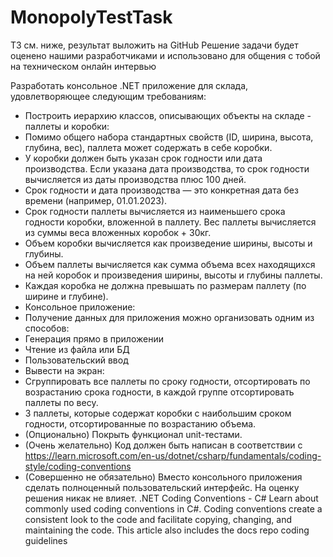 # MonopolyTestTask

ТЗ см. ниже, результат выложить на GitHub
Решение задачи будет оценено нашими разработчиками и использовано для общения с тобой на техническом онлайн интервью

Разработать консольное .NET приложение для склада, удовлетворяющее следующим требованиям:
- Построить иерархию классов, описывающих объекты на складе - паллеты и коробки:
- Помимо общего набора стандартных свойств (ID, ширина, высота, глубина, вес), паллета может содержать в себе коробки.
- У коробки должен быть указан срок годности или дата производства. Если указана дата производства, то срок годности вычисляется из даты производства плюс 100 дней.
- Срок годности и дата производства — это конкретная дата без времени (например, 01.01.2023).
- Срок годности паллеты вычисляется из наименьшего срока годности коробки, вложенной в паллету. Вес паллеты вычисляется из суммы веса вложенных коробок + 30кг.
- Объем коробки вычисляется как произведение ширины, высоты и глубины.
- Объем паллеты вычисляется как сумма объема всех находящихся на ней коробок и произведения ширины, высоты и глубины паллеты.
- Каждая коробка не должна превышать по размерам паллету (по ширине и глубине).
- Консольное приложение:
- Получение данных для приложения можно организовать одним из способов:
- Генерация прямо в приложении
- Чтение из файла или БД
- Пользовательский ввод
- Вывести на экран:
- Сгруппировать все паллеты по сроку годности, отсортировать по возрастанию срока годности, в каждой группе отсортировать паллеты по весу.
- 3 паллеты, которые содержат коробки с наибольшим сроком годности, отсортированные по возрастанию объема.
- (Опционально) Покрыть функционал unit-тестами.
- (Очень желательно) Код должен быть написан в соответствии с https://learn.microsoft.com/en-us/dotnet/csharp/fundamentals/coding-style/coding-conventions
- (Совершенно не обязательно) Вместо консольного приложения сделать полноценный пользовательский интерфейс. На оценку решения никак не влияет.
.NET Coding Conventions - C#
Learn about commonly used coding conventions in C#. Coding conventions create a consistent look to the code and facilitate copying, changing, and maintaining the code. This article also includes the docs repo coding guidelines